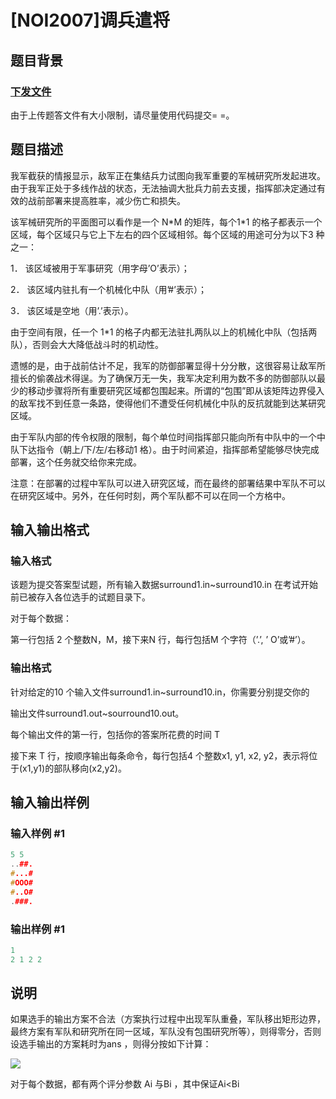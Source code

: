 # [NOI2007]调兵遣将

## 题目背景

### [下发文件](https://pan.baidu.com/s/1cuJfgM)

由于上传题答文件有大小限制，请尽量使用代码提交= =。

## 题目描述

我军截获的情报显示，敌军正在集结兵力试图向我军重要的军械研究所发起进攻。由于我军正处于多线作战的状态，无法抽调大批兵力前去支援，指挥部决定通过有效的战前部署来提高胜率，减少伤亡和损失。

该军械研究所的平面图可以看作是一个 N\*M 的矩阵，每个1\*1 的格子都表示一个区域，每个区域只与它上下左右的四个区域相邻。每个区域的用途可分为以下3 种之一：

1． 该区域被用于军事研究（用字母’O’表示）；

2． 该区域内驻扎有一个机械化中队（用’#’表示）；

3． 该区域是空地（用’.’表示）。

由于空间有限，任一个 1\*1 的格子内都无法驻扎两队以上的机械化中队（包括两队），否则会大大降低战斗时的机动性。

遗憾的是，由于战前估计不足，我军的防御部署显得十分分散，这很容易让敌军所擅长的偷袭战术得逞。为了确保万无一失，我军决定利用为数不多的防御部队以最少的移动步骤将所有重要研究区域都包围起来。所谓的“包围”即从该矩阵边界侵入的敌军找不到任意一条路，使得他们不遭受任何机械化中队的反抗就能到达某研究区域。

由于军队内部的传令权限的限制，每个单位时间指挥部只能向所有中队中的一个中队下达指令（朝上/下/左/右移动1 格）。由于时间紧迫，指挥部希望能够尽快完成部署，这个任务就交给你来完成。

注意：在部署的过程中军队可以进入研究区域，而在最终的部署结果中军队不可以在研究区域中。另外，在任何时刻，两个军队都不可以在同一个方格中。

## 输入输出格式

### 输入格式

该题为提交答案型试题，所有输入数据surround1.in~surround10.in 在考试开始前已被存入各位选手的试题目录下。

对于每个数据：

第一行包括 2 个整数N，M，接下来N 行，每行包括M 个字符（’.’, ’ O’或’#’）。

### 输出格式

针对给定的10 个输入文件surround1.in~surround10.in，你需要分别提交你的

输出文件surround1.out~sourround10.out。

每个输出文件的第一行，包括你的答案所花费的时间 T

接下来 T 行，按顺序输出每条命令，每行包括4 个整数x1, y1, x2, y2，表示将位于(x1,y1)的部队移向(x2,y2)。

## 输入输出样例

### 输入样例 #1

```cpp
5 5
..##.
#...#
#OOO#
#..O#
.###.
```


### 输出样例 #1

```cpp
1
2 1 2 2
```


## 说明

如果选手的输出方案不合法（方案执行过程中出现军队重叠，军队移出矩形边界，最终方案有军队和研究所在同一区域，军队没有包围研究所等），则得零分，否则设选手输出的方案耗时为ans ，则得分按如下计算：

![](https://cdn.luogu.com.cn/upload/pic/12748.png)

对于每个数据，都有两个评分参数 Ai 与Bi ，其中保证Ai<Bi 

